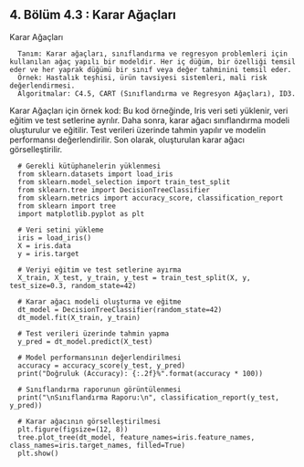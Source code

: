 ## 4. Bölüm 4.3 : Karar Ağaçları

Karar Ağaçları

      Tanım: Karar ağaçları, sınıflandırma ve regresyon problemleri için kullanılan ağaç yapılı bir modeldir. Her iç düğüm, bir özelliği temsil eder ve her yaprak düğümü bir sınıf veya değer tahminini temsil eder.
      Örnek: Hastalık teşhisi, ürün tavsiyesi sistemleri, mali risk değerlendirmesi.
      Algoritmalar: C4.5, CART (Sınıflandırma ve Regresyon Ağaçları), ID3.


Karar Ağaçları için örnek kod: Bu kod örneğinde, Iris veri seti yüklenir, veri eğitim ve test setlerine ayrılır. Daha sonra, karar ağacı sınıflandırma modeli oluşturulur ve eğitilir. Test verileri üzerinde tahmin yapılır ve modelin performansı değerlendirilir. Son olarak, oluşturulan karar ağacı görselleştirilir.

      # Gerekli kütüphanelerin yüklenmesi
      from sklearn.datasets import load_iris
      from sklearn.model_selection import train_test_split
      from sklearn.tree import DecisionTreeClassifier
      from sklearn.metrics import accuracy_score, classification_report
      from sklearn import tree
      import matplotlib.pyplot as plt
      
      # Veri setini yükleme
      iris = load_iris()
      X = iris.data
      y = iris.target
      
      # Veriyi eğitim ve test setlerine ayırma
      X_train, X_test, y_train, y_test = train_test_split(X, y, test_size=0.3, random_state=42)
      
      # Karar ağacı modeli oluşturma ve eğitme
      dt_model = DecisionTreeClassifier(random_state=42)
      dt_model.fit(X_train, y_train)
      
      # Test verileri üzerinde tahmin yapma
      y_pred = dt_model.predict(X_test)
      
      # Model performansının değerlendirilmesi
      accuracy = accuracy_score(y_test, y_pred)
      print("Doğruluk (Accuracy): {:.2f}%".format(accuracy * 100))
      
      # Sınıflandırma raporunun görüntülenmesi
      print("\nSınıflandırma Raporu:\n", classification_report(y_test, y_pred))
      
      # Karar ağacının görselleştirilmesi
      plt.figure(figsize=(12, 8))
      tree.plot_tree(dt_model, feature_names=iris.feature_names, class_names=iris.target_names, filled=True)
      plt.show()
